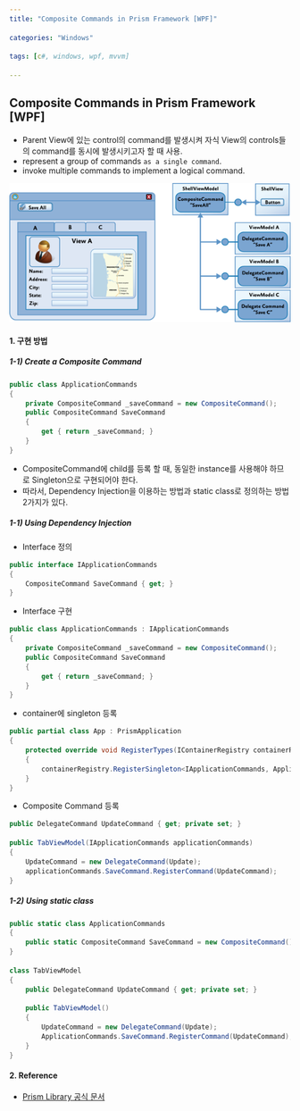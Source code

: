 ```yaml
---
title: "Composite Commands in Prism Framework [WPF]"

categories: "Windows"

tags: [c#, windows, wpf, mvvm]

---
```




## Composite Commands in Prism Framework [WPF]

- Parent View에 있는 control의 command를 발생시켜 자식 View의 controls들의 command를 동시에 발생시키고자 할 때 사용.
- represent a group of commands `as a single command`.
- invoke multiple commands to implement a logical command.

![](../assets/posting_src/composite-commands-1.png)



#### 1. 구현 방법

##### 1-1) Create a Composite Command

```c#
public class ApplicationCommands
{
	private CompositeCommand _saveCommand = new CompositeCommand();
    public CompositeCommand SaveCommand
    {
    	get { return _saveCommand; }
	}
}
```

- CompositeCommand에 child를 등록 할 때,  동일한 instance를 사용해야 하므로 Singleton으로 구현되어야 한다.
- 따라서, Dependency Injection을 이용하는 방법과 static class로 정의하는 방법 2가지가 있다.



##### 1-1) Using Dependency Injection

- Interface 정의

```c#
public interface IApplicationCommands
{
	CompositeCommand SaveCommand { get; }
}
```

- Interface 구현

```c#
public class ApplicationCommands : IApplicationCommands
{
	private CompositeCommand _saveCommand = new CompositeCommand();
    public CompositeCommand SaveCommand
    {
    	get { return _saveCommand; }
	}
}
```

- container에 singleton 등록

```c#
public partial class App : PrismApplication
{
	protected override void RegisterTypes(IContainerRegistry containerRegistry)
	{
    	containerRegistry.RegisterSingleton<IApplicationCommands, ApplicationCommands>();
	}
}
```

- Composite Command 등록

```c#
public DelegateCommand UpdateCommand { get; private set; }

public TabViewModel(IApplicationCommands applicationCommands)
{
	UpdateCommand = new DelegateCommand(Update);
	applicationCommands.SaveCommand.RegisterCommand(UpdateCommand);
}
```



##### 1-2) Using static class

```c#
public static class ApplicationCommands
{
   	public static CompositeCommand SaveCommand = new CompositeCommand();
}

class TabViewModel
{
	public DelegateCommand UpdateCommand { get; private set; }

	public TabViewModel()
	{
		UpdateCommand = new DelegateCommand(Update);
		ApplicationCommands.SaveCommand.RegisterCommand(UpdateCommand);
	}
}
```



#### 2. Reference

- [Prism Library 공식 문서](https://prismlibrary.com/docs/event-aggregator.html)